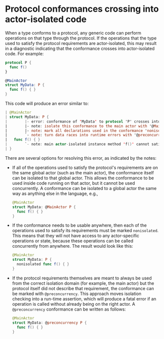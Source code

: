 # Protocol conformances crossing into actor-isolated code

When a type conforms to a protocol, any generic code can perform operations on that type through the protocol. If the operations that the type used to satisfy the protocol requirements are actor-isolated, this may result in a diagnostic indicating that the conformance crosses into actor-isolated code. For example:

```swift
protocol P {
  func f()
}

@MainActor
struct MyData: P {
  func f() { }
}
```

This code will produce an error similar to:

```swift
| @MainActor
| struct MyData: P {
|        |- error: conformance of 'MyData' to protocol 'P' crosses into main actor-isolated code and can cause data races
|        |- note: isolate this conformance to the main actor with '@MainActor'
|        |- note: mark all declarations used in the conformance 'nonisolated'
|        `- note: turn data races into runtime errors with '@preconcurrency'
|   func f() { }
|        `- note: main actor-isolated instance method 'f()' cannot satisfy nonisolated requirement
| }
```

There are several options for resolving this error, as indicated by the notes:

* If all of the operations used to satisfy the protocol's requirements are on the same global actor (such as the main actor), the conformance itself can be isolated to that global actor. This allows the conformance to be used inside code running on that actor, but it cannot be used concurrently. A conformance can be isolated to a global actor the same way as anything else in the language, e.g.,
  ```swift
  @MainActor
  struct MyData: @MainActor P {
    func f() { }
  }
  ```

* If the conformance needs to be usable anywhere, then each of the operations used to satisfy its requirements must be marked `nonisolated`. This means that they will not have access to any actor-specific operations or state, because these operations can be called concurrently from anywhere. The result would look like this:
  ```swift
  @MainActor
  struct MyData: P {
    nonisolated func f() { }
  }
  ```

* If the protocol requirements themselves are meant to always be used from the correct isolation domain (for example, the main actor) but the protocol itself did not describe that requirement, the conformance can be marked with `@preconcurrency`. This approach moves isolation checking into a run-time assertion, which will produce a fatal error if an operation is called without already being on the right actor. A `@preconcurrency` conformance can be written as follows:
  ```swift
  @MainActor
  struct MyData: @preconcurrency P {
    func f() { }
  }
  ```
